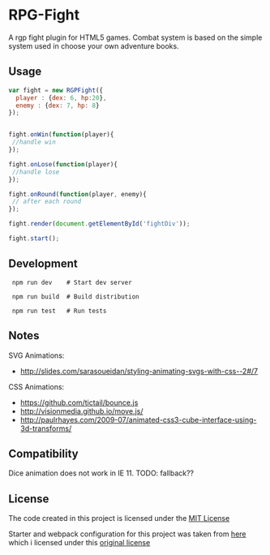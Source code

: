 # RPG-Fight
A rgp fight plugin for HTML5 games.
Combat system is based on the simple system used in  choose your own adventure
books.



## Usage

```javascript
var fight = new RGPFight({
  player : {dex: 6, hp:20},
  enemy : {dex: 7, hp: 8}
});


fight.onWin(function(player){
 //handle win
});

fight.onLose(function(player){
 //handle lose
});

fight.onRound(function(player, enemy){
 // after each round
});

fight.render(document.getElementById('fightDiv'));

fight.start();
```

## Development
```
 npm run dev    # Start dev server

 npm run build  # Build distribution

 npm run test   # Run tests
```

## Notes

SVG Animations:
 * http://slides.com/sarasoueidan/styling-animating-svgs-with-css--2#/7

CSS Animations:
 * https://github.com/tictail/bounce.js
 * http://visionmedia.github.io/move.js/
 * http://paulrhayes.com/2009-07/animated-css3-cube-interface-using-3d-transforms/

## Compatibility
Dice animation does not work in IE 11.
TODO: fallback??

## License
The code created in this project is licensed under the [MIT License](./LICENSE)

Starter and webpack configuration for this project was taken from [here](https://github.com/krasimir/webpack-library-starter) which i licensed under this
[original license](./ORIGINAL_LICENSE)
